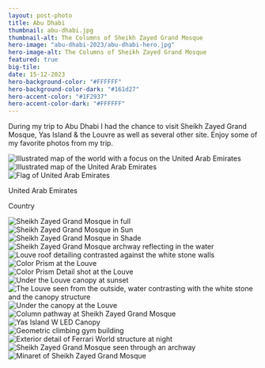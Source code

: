 ```yaml
---
layout: post-photo
title: Abu Dhabi
thumbnail: abu-dhabi.jpg
thumbnail-alt: The Columns of Sheikh Zayed Grand Mosque
hero-image: "abu-dhabi-2023/abu-dhabi-hero.jpg"
hero-image-alt: The Columns of Sheikh Zayed Grand Mosque
featured: true
big-tile:
date: 15-12-2023
hero-background-color: "#FFFFFF"
hero-background-color-dark: "#161d27"
hero-accent-color: "#1F2937"
hero-accent-color-dark: "#FFFFFF"
---
```


During my trip to Abu Dhabi I had the chance to visit Sheikh Zayed Grand Mosque, Yas Island & the Louvre as well as several other site. Enjoy some of my favorite photos from my trip.


<!-- TODO should this be a component?? -->
<div class="grid-x grid-margin-x grid-margin-y">
  <div class="grid-x cell">
    <div class="map-container cell grid-x">
      <img class="map" src="../img/photography/abu-dhabi-2023/worldmap-abu-dhabi.svg" alt="Illustrated map of the world with a focus on the United Arab Emirates">
      <div class="detail cell small-12 medium-shrink">
        <div class="detailed-map cell">
          <img src="../img/photography/abu-dhabi-2023/mapdetail-abu-dhabi.svg" alt="Illustrated map of the United Arab Emirates">
        </div>
        <div class="detail-footer cell grid-x align-middle">
          <div class="cell small-2 medium-shrink flag-wrapper">
            <img src="../img/photography/flags/uae.svg" alt="Flag of United Arab Emirates">
          </div>
          <div class="cell shrink text-wrapper">
            <p class="country-name">United Arab Emirates</p>
            <p class="country-label">Country</p>
          </div>
        </div>
      </div>
    </div>
  </div>
</div>

<div class="grid-x grid-margin-x grid-margin-y">
  <div class="cell">
    <img src="/img/photography/abu-dhabi-2023/mosque.jpg" alt="Sheikh Zayed Grand Mosque in full">
  </div>
  <div class="cell medium-6">
    <img src="/img/photography/abu-dhabi-2023/mosque-sun.jpg" alt="Sheikh Zayed Grand Mosque in Sun">
  </div>
  <div class="cell medium-6">
    <img src="/img/photography/abu-dhabi-2023/mosque-shade.jpg" alt="Sheikh Zayed Grand Mosque in Shade">
  </div>
  <div class="cell">
    <img src="/img/photography/abu-dhabi-2023/columns-pond.jpg" alt="Sheikh Zayed Grand Mosque archway reflecting in the water">
  </div>
  <div class="cell">
    <img src="/img/photography/abu-dhabi-2023/louve-contrast.jpg" alt="Louve roof detailing contrasted against the white stone walls">
  </div>
  <div class="cell" style="display: flex; flex: calc(935/1400);">
    <img src="/img/photography/abu-dhabi-2023/louve-color-pond.jpg" alt="Color Prism at the Louve">
  </div>
  <div class="cell" style="display: flex; flex: calc(1050/1400);">
    <img src="/img/photography/abu-dhabi-2023/louve-color.jpg" alt="Color Prism Detail shot at the Louve">
  </div>
  <div class="cell">
    <img src="/img/photography/abu-dhabi-2023/louve-sunset.jpg" alt="Under the Louve canopy at sunset">
  </div>
  <div class="cell" style="display: flex; flex: calc(935/1400);">
    <img src="/img/photography/abu-dhabi-2023/louve-exterior.jpg" alt="The Louve seen from the outside, water contrasting with the white stone and the canopy structure">
  </div>
  <div class="cell" style="display: flex; flex: calc(964/1400);">
    <img src="/img/photography/abu-dhabi-2023/louve-interior.jpg" alt="Under the canopy at the Louve">
  </div>
  <div class="cell">
    <img src="/img/photography/abu-dhabi-2023/columns-inside.jpg" alt="Column pathway at Sheikh Zayed Grand Mosque">
  </div>
  <div class="cell" style="display: flex; flex: calc(1/1);">
    <img src="/img/photography/abu-dhabi-2023/w-building.jpg" alt="Yas Island W LED Canopy">
  </div>
  <div class="cell" style="display: flex; flex: calc(935/1400);">
    <img src="/img/photography/abu-dhabi-2023/climbing-gym.jpg" alt="Geometric climbing gym building">
  </div>
  <div class="cell">
    <img src="/img/photography/abu-dhabi-2023/ferrari-world.jpg" alt="Exterior detail of Ferrari World structure at night">
  </div>
  <div class="cell medium-6">
    <img src="/img/photography/abu-dhabi-2023/mosque-arch.jpg" alt="Sheikh Zayed Grand Mosque seen through an archway">
  </div>
  <div class="cell medium-6">
    <img src="/img/photography/abu-dhabi-2023/minaret.jpg" alt="Minaret of Sheikh Zayed Grand Mosque">
  </div>
  <!-- TODO add palace shots -->
</div>